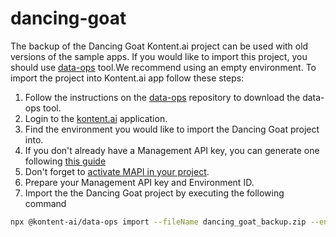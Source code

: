 # dancing-goat

The backup of the Dancing Goat Kontent.ai project can be used with old versions of the sample apps. If you would like to import this project, you should use [data-ops](https://github.com/kontent-ai/data-ops) tool.We recommend using an empty environment. To import the project into Kontent.ai app follow these steps:
1. Follow the instructions on the [data-ops](https://github.com/kontent-ai/data-ops) repository to download the data-ops tool.
2. Login to the [kontent.ai](https://app.kontent.ai) application.
3. Find the environment you would like to import the Dancing Goat project into.
4. If you don't already have a Management API key, you can generate one following [this guide](https://kontent.ai/learn/docs/apis/api-keys?sl=1#a-create-management-api-keys)
5. Don't forget to [activate MAPI in your project](https://kontent.ai/learn/docs/apis/api-keys?sl=1#a-create-management-api-keys).
6. Prepare your Management API key and Environment ID.
7. Import the the Dancing Goat project by executing the following command
```bash
npx @kontent-ai/data-ops import --fileName dancing_goat_backup.zip --environmentId <target-environment-id> --apiKey <Management-API-key>
```


